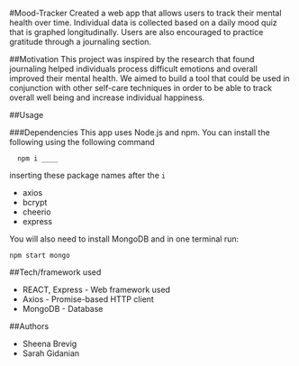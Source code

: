 #Mood-Tracker
Created a web app that allows users to track their mental health over time. Individual data is collected based on a daily mood quiz that is graphed longitudinally. Users are also encouraged to practice gratitude through a journaling section.


##Motivation
This project was inspired by the research that found journaling helped individuals process difficult emotions and overall improved their mental health. We aimed to build a tool that could be used in conjunction with other self-care techniques in order to be able to track overall well being and increase individual happiness.

##Usage

###Dependencies
This app uses Node.js and npm. You can install the following using the following command

`  npm i ____`

inserting these package names after the `i` 

* axios
* bcrypt
* cheerio
* express

You will also need to install MongoDB and in one terminal run:

`npm start mongo`



##Tech/framework used
* REACT, Express - Web framework used
* Axios - Promise-based HTTP client
* MongoDB - Database

##Authors
* Sheena Brevig  
* Sarah Gidanian 


